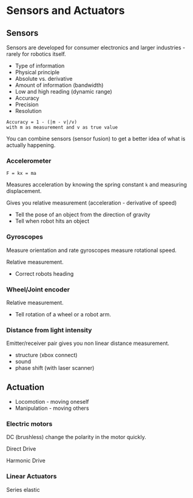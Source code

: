 # Sensors and Actuators

## Sensors

Sensors are developed for consumer electronics and larger industries - rarely
for robotics itself.

- Type of information
- Physical principle
- Absolute vs. derivative
- Amount of information (bandwidth)
- Low and high reading (dynamic range)
- Accuracy
- Precision
- Resolution

```
Accuracy = 1 - (|m - v|/v)
with m as measurement and v as true value
```

You can combine sensors (sensor fusion) to get a better idea of what is actually
happening.

### Accelerometer

`F = kx = ma`

Measures acceleration by knowing the spring constant `k` and measuring
displacement.

Gives you relative measurement (acceleration - derivative of speed)

- Tell the pose of an object from the direction of gravity
- Tell when robot hits an object

### Gyroscopes

Measure orientation and rate gyroscopes measure rotational speed.

Relative measurement.

- Correct robots heading

### Wheel/Joint encoder

Relative measurement.

- Tell rotation of a wheel or a robot arm.

### Distance from light intensity

Emitter/receiver pair gives you non linear distance measurement.

- structure (xbox connect)
- sound
- phase shift (with laser scanner)

## Actuation

- Locomotion - moving oneself
- Manipulation - moving others

### Electric motors

DC (brushless) change the polarity in the motor quickly.

Direct Drive

Harmonic Drive

### Linear Actuators

Series elastic
